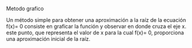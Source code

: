 Metodo grafico

Un método simple para obtener una aproximación a la raíz de la ecuación f(x)= 0 consiste en graficar la función y observar en donde cruza el eje x. este punto, que representa el valor  de x para la cual f(x)= 0, proporciona una aproximación inicial de la raíz.

